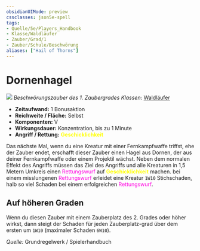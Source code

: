 ```yaml
---
obsidianUIMode: preview
cssclasses: json5e-spell
tags:
- Quelle/5e/Players_Handbook
- Klasse/Waldläufer
- Zauber/Grad/1
- Zauber/Schule/Beschwörung
aliases: ["Hail of Thorns"]
---
```

# Dornenhagel
![](../../../99%20-%20Setup/Files/Bildersammlung/Symbolik/Beschwörungszauber.webp#token)
*Beschwörungszauber des 1. Zaubergrades*
*Klassen:* [Waldläufer](D&D/05%20-%20Wikipedia/Charakteroptionen/Klassen/Waldläufer.md)

- **Zeitaufwand:** 1 Bonusaktion
- **Reichweite / Fläche:** Selbst
- **Komponenten:** V
- **Wirkungsdauer:** Konzentration, bis zu 1 Minute
- **Angriff / Rettung:** <font color="yellow">**Geschicklichkeit**</font>

Das nächste Mal, wenn du eine Kreatur mit einer Fernkampfwaffe triffst, ehe der Zauber endet, erschafft dieser Zauber einen Hagel aus Dornen, der aus deiner Fernkampfwaffe oder einem Projektil wächst. Neben dem normalen Effekt des Angriffs müssen das Ziel des Angriffs und alle Kreaturen in 1,5 Metern Umkreis einen <font color="#FF00E0">Rettungswurf</font> auf <font color="yellow">**Geschicklichkeit**</font> machen. bei einem misslungenen <font color="#FF00E0">Rettungswurf</font> erleidet eine Kreatur `1W10` Stichschaden, halb so viel Schaden bei einem erfolgreichen <font color="#FF00E0">Rettungswurf</font>.

## Auf höheren Graden

Wenn du diesen Zauber mit einem Zauberplatz des 2. Grades oder höher wirkst, dann steigt der Schaden für jeden Zauberplatz-grad über dem ersten um `1W10` (maximaler Schaden `6W10`).

*Quelle:* Grundregelwerk / Spielerhandbuch
